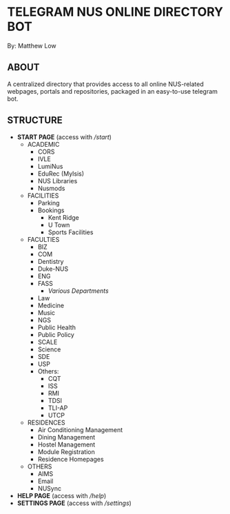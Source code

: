 # TELEGRAM NUS ONLINE DIRECTORY BOT  
By: Matthew Low

## ABOUT
A centralized directory that provides access to all online NUS-related webpages, portals and repositories, packaged in an easy-to-use telegram bot.

## STRUCTURE
 * **START PAGE** (access with _/start_)
     - ACADEMIC
         + CORS
         + IVLE
         + LumiNus
         + EduRec (MyIsis)
         + NUS Libraries
         + Nusmods
     - FACILITIES
         + Parking
         + Bookings
            * Kent Ridge
            * U Town
            * Sports Facilities
     - FACULTIES
         + BIZ
         + COM
         + Dentistry
         + Duke-NUS
         + ENG
         + FASS
             * _Various Departments_
         + Law
         + Medicine
         + Music
         + NGS
         + Public Health
         + Public Policy
         + SCALE
         + Science
         + SDE
         + USP
         + Others:
             * CQT
             * ISS
             * RMI
             * TDSI
             * TLI-AP
             * UTCP
     - RESIDENCES
         + Air Conditioning Management
         + Dining Management
         + Hostel Management
         + Module Registration
         + Residence Homepages
     - OTHERS
         + AIMS
         + Email
         + NUSync
 * **HELP PAGE** (access with _/help_)
 * **SETTINGS PAGE** (access with _/settings_)
